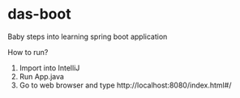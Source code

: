 # das-boot
Baby steps into learning spring boot application


How to run?
1) Import into IntelliJ
2) Run App.java
3) Go to web browser and type http://localhost:8080/index.html#/
